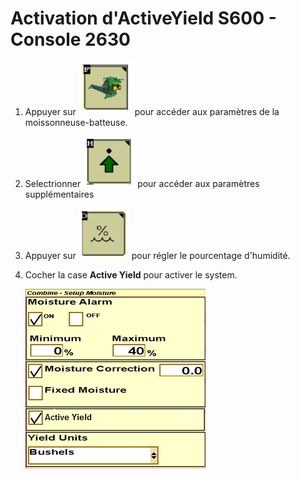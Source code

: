 # Activation d'ActiveYield S600 - Console 2630

1. Appuyer sur ![../images/img38.png](../images/img38.png) pour accéder aux paramètres de la moissonneuse-batteuse.
1. Selectrionner ![../images/img39.png](../images/img39.png) pour accéder aux paramètres supplémentaires 
1. Appuyer sur ![../images/img40.png](../images/img40.png) pour régler le pourcentage d'humidité.
1. Cocher la case **Active Yield** pour activer le system.

    ![../images/img14.png](../images/img14.png)
